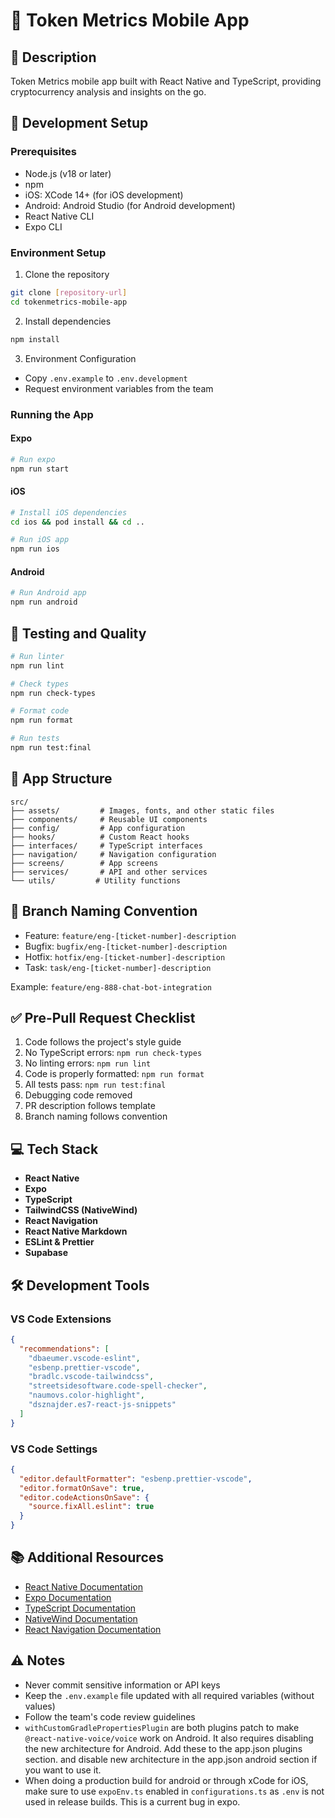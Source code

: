# 📱 Token Metrics Mobile App

## 📝 Description

Token Metrics mobile app built with React Native and TypeScript, providing cryptocurrency analysis and insights on the go.

## 🚀 Development Setup

### Prerequisites

- Node.js (v18 or later)
- npm
- iOS: XCode 14+ (for iOS development)
- Android: Android Studio (for Android development)
- React Native CLI
- Expo CLI

### Environment Setup

1. Clone the repository

```bash
git clone [repository-url]
cd tokenmetrics-mobile-app
```

2. Install dependencies

```bash
npm install
```

3. Environment Configuration

- Copy `.env.example` to `.env.development`
- Request environment variables from the team

### Running the App

#### Expo

```bash
# Run expo
npm run start
```

#### iOS

```bash
# Install iOS dependencies
cd ios && pod install && cd ..

# Run iOS app
npm run ios
```

#### Android

```bash
# Run Android app
npm run android
```

## 🧪 Testing and Quality

```bash
# Run linter
npm run lint

# Check types
npm run check-types

# Format code
npm run format

# Run tests
npm run test:final
```

## 📱 App Structure

```
src/
├── assets/         # Images, fonts, and other static files
├── components/     # Reusable UI components
├── config/         # App configuration
├── hooks/          # Custom React hooks
├── interfaces/     # TypeScript interfaces
├── navigation/     # Navigation configuration
├── screens/        # App screens
├── services/       # API and other services
└── utils/         # Utility functions
```

## 🌿 Branch Naming Convention

- Feature: `feature/eng-[ticket-number]-description`
- Bugfix: `bugfix/eng-[ticket-number]-description`
- Hotfix: `hotfix/eng-[ticket-number]-description`
- Task: `task/eng-[ticket-number]-description`

Example: `feature/eng-888-chat-bot-integration`

## ✅ Pre-Pull Request Checklist

1. Code follows the project's style guide
2. No TypeScript errors: `npm run check-types`
3. No linting errors: `npm run lint`
4. Code is properly formatted: `npm run format`
5. All tests pass: `npm run test:final`
6. Debugging code removed
7. PR description follows template
8. Branch naming follows convention

## 💻 Tech Stack

- **React Native**
- **Expo**
- **TypeScript**
- **TailwindCSS (NativeWind)**
- **React Navigation**
- **React Native Markdown**
- **ESLint & Prettier**
- **Supabase**

## 🛠 Development Tools

### VS Code Extensions

```json
{
  "recommendations": [
    "dbaeumer.vscode-eslint",
    "esbenp.prettier-vscode",
    "bradlc.vscode-tailwindcss",
    "streetsidesoftware.code-spell-checker",
    "naumovs.color-highlight",
    "dsznajder.es7-react-js-snippets"
  ]
}
```

### VS Code Settings

```json
{
  "editor.defaultFormatter": "esbenp.prettier-vscode",
  "editor.formatOnSave": true,
  "editor.codeActionsOnSave": {
    "source.fixAll.eslint": true
  }
}
```

## 📚 Additional Resources

- [React Native Documentation](https://reactnative.dev/)
- [Expo Documentation](https://docs.expo.dev/)
- [TypeScript Documentation](https://www.typescriptlang.org/)
- [NativeWind Documentation](https://www.nativewind.dev/)
- [React Navigation Documentation](https://reactnavigation.org/)

## ⚠️ Notes

- Never commit sensitive information or API keys
- Keep the `.env.example` file updated with all required variables (without values)
- Follow the team's code review guidelines
- `withCustomGradlePropertiesPlugin` are both plugins patch to make `@react-native-voice/voice` work on Android. It also requires disabling the new architecture for Android. Add these to the app.json plugins section. and disable new architecture in the app.json android section if you want to use it.
- When doing a production build for android or through xCode for iOS, make sure to use `expoEnv.ts` enabled in `configurations.ts` as `.env` is not used in release builds. This is a current bug in expo.

